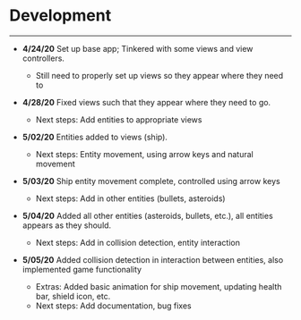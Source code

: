 # Development

---
 - **4/24/20** Set up base app; Tinkered with some views and view controllers.
    - Still need to properly set up views so they appear where they need to
    
 - **4/28/20** Fixed views such that they appear where they need to go.
    - Next steps: Add entities to appropriate views
   
 - **5/02/20** Entities added to views (ship).
    - Next steps: Entity movement, using arrow keys and natural movement
   
 - **5/03/20** Ship entity movement complete, controlled using arrow keys
    - Next steps: Add in other entities (bullets, asteroids)
    
 - **5/04/20** Added all other entities (asteroids, bullets, etc.), all entities appears as they should.
    - Next steps: Add in collision detection, entity interaction
    
 - **5/05/20** Added collision detection in interaction between entities, also implemented game functionality
    - Extras: Added basic animation for ship movement, updating health bar, shield icon, etc. 
    - Next steps: Add documentation, bug fixes
    